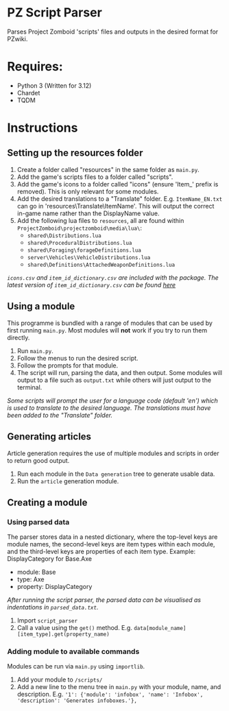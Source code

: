 # PZ Script Parser
Parses Project Zomboid 'scripts' files and outputs in the desired format for PZwiki.

# Requires:
* Python 3 (Written for 3.12)
* Chardet
* TQDM

# Instructions
## Setting up the resources folder
1. Create a folder called "resources" in the same folder as `main.py`. 
2. Add the game's scripts files to a folder called "scripts".
3. Add the game's icons to a folder called "icons" (ensure 'Item_' prefix is removed). This is only relevant for some modules.
4. Add the desired translations to a "Translate" folder. E.g. `ItemName_EN.txt` can go in 'resources\Translate\ItemName'. This will output the correct in-game name rather than the DisplayName value.
5. Add the following lua files to `resources`, all are found within `ProjectZomboid\projectzomboid\media\lua\`:
   - `shared\Distributions.lua`
   - `shared\ProceduralDistributions.lua`
   - `shared\Foraging\forageDefinitions.lua`
   - `server\Vehicles\VehicleDistributions.lua`
   - `shared\Definitions\AttachedWeaponDefinitions.lua`

_`icons.csv` and `item_id_dictionary.csv` are included with the package. The latest version of `item_id_dictionary.csv` can be found [here](https://drive.google.com/file/d/1Gjl7WJMm7qYaJ5S_J2FtM1iTlyfLI-z8/view)_

## Using a module
This programme is bundled with a range of modules that can be used by first running `main.py`. Most modules will **not** work if you try to run them directly.
1. Run `main.py`.
2. Follow the menus to run the desired script.
3. Follow the prompts for that module.
4. The script will run, parsing the data, and then output. Some modules will output to a file such as `output.txt` while others will just output to the terminal.

_Some scripts will prompt the user for a language code (default 'en') which is used to translate to the desired language. The translations must have been added to the "Translate" folder._

## Generating articles
Article generation requires the use of multiple modules and scripts in order to return good output.
1. Run each module in the `Data generation` tree to generate usable data.
2. Run the `article` generation module.

## Creating a module

### Using parsed data
The parser stores data in a nested dictionary, where the top-level keys are module names, the second-level keys are item types within each module, and the third-level keys are properties of each item type.
Example: DisplayCategory for Base.Axe
* module: Base
* type: Axe
* property: DisplayCategory

_After running the script parser, the parsed data can be visualised as indentations in `parsed_data.txt`._
1. Import `script_parser`
2. Call a value using the `get()` method. E.g. `data[module_name][item_type].get(property_name)`

### Adding module to available commands
Modules can be run via `main.py` using `importlib`. 
1. Add your module to `/scripts/`
2. Add a new line to the menu tree in `main.py` with your module, name, and description.
	E.g. `'1': {'module': 'infobox', 'name': 'Infobox', 'description': 'Generates infoboxes.'},`
